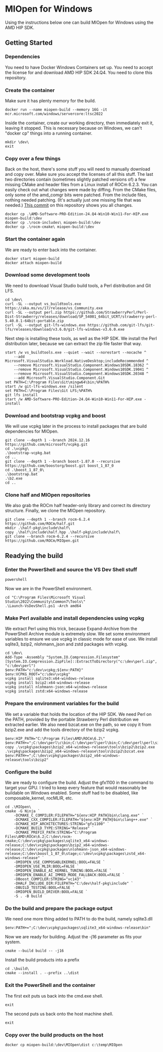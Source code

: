 # MIOpen for Windows

Using the instructions below one can build MIOpen for Windows using the AMD HIP SDK.

## Getting Started

### Dependencies

You need to have Docker Windows Containers set up. You need to accept the license for and download AMD HIP SDK 24.Q4.
You need to clone this repository.

### Create the container

Make sure it has plenty memory for the build.

```
docker run --name miopen-build --memory 16G -it mcr.microsoft.com/windows/servercore:ltsc2022
```

Inside the container, create our working directory, then immediately exit it, leaving it stopped.
This is necessary because on Windows, we can't "docker cp" things into a running container.

```
mkdir \dev\
exit
```

### Copy over a few things

Back on the host, there's some stuff you will need to manually download and copy over.
Make sure you accept the licenses of all this stuff.
The last two directories contain (sometimes slightly patched versions of) a few missing CMake and header files from a Linux install of ROCm 6.2.3.
You can easily check out what changes were made by diffing.
From the CMake files, only some of the amd_comgr bits were patched.
From the include files, nothing needed patching. (It's actually just one missing file that was needed.)
[This commit](https://github.com/justinkb/MIOpen-Build-Win/commit/b541f855b6b79a29fc3681fc6ea78c2f66d49d96) on this repository shows you all changes.

```
docker cp .\AMD-Software-PRO-Edition-24.Q4-Win10-Win11-For-HIP.exe miopen-build:\dev
docker cp .\rocm-includes\ miopen-build:\dev
docker cp .\rocm-cmake\ miopen-build:\dev
```

### Start the container again

We are ready to enter back into the container.

```
docker start miopen-build
docker attach miopen-build
```

### Download some development tools

We need to download Visual Studio build tools, a Perl distribution and Git LFS.

```
cd \dev\
curl -SL --output vs_buildtools.exe https://aka.ms/vs/17/release/vs_Community.exe
curl -SL --output perl.zip https://github.com/StrawberryPerl/Perl-Dist-Strawberry/releases/download/SP_54001_64bit_UCRT/strawberry-perl-5.40.0.1-64bit-portable.zip
curl -SL --output git-lfs-windows.exe https://github.com/git-lfs/git-lfs/releases/download/v3.6.0/git-lfs-windows-v3.6.0.exe
```

Next step is installing these tools, as well as the HIP SDK. We install the Perl distribution later, because we can extract the zip file faster that way.

```
start /w vs_buildtools.exe --quiet --wait --norestart --nocache ^
    --add Microsoft.VisualStudio.Workload.NativeDesktop;includeRecommended ^
    --remove Microsoft.VisualStudio.Component.Windows10SDK.18362 ^
    --remove Microsoft.VisualStudio.Component.Windows10SDK.19041 ^
    --remove Microsoft.VisualStudio.Component.Windows10SDK.20348 ^
    --add Microsoft.VisualStudio.Component.Git
set PATH=C:\Program Files\Git\mingw64\bin;%PATH%
start /w git-lfs-windows.exe /silent
set PATH=C:\Program Files\Git LFS;%PATH%
git lfs install
start /w AMD-Software-PRO-Edition-24.Q4-Win10-Win11-For-HIP.exe -install
```

### Download and bootstrap vcpkg and boost

We will use vcpkg later in the process to install packages that are build dependencies for MIOpen.

```
git clone --depth 1 --branch 2024.12.16 https://github.com/microsoft/vcpkg.git
cd .\vcpkg\
.\bootstrap-vcpkg.bat
cd ..
git clone --depth 1 --branch boost-1.87.0 --recursive https://github.com/boostorg/boost.git boost_1_87_0
cd .\boost_1_87_0\
.\bootstrap.bat
.\b2.exe
cd ..
```

### Clone half and MIOpen repositories

We also grab the ROCm half header-only library and correct its directory structure.
Finally, we clone the MIOpen repository.

```
git clone --depth 1 --branch rocm-6.2.4 https://github.com/ROCm/half.git
mkdir .\half-pkg\include\half\
copy .\half\include\half.hpp .\half-pkg\include\half\
git clone --branch rocm-6.2.4 --recursive https://github.com/ROCm/MIOpen.git
```

## Readying the build

### Enter the PowerShell and source the VS Dev Shell stuff

```
powershell
```

Now we are in the PowerShell environment.

```
cd "C:\Program Files\Microsoft Visual Studio\2022\Community\Common7\Tools\"
.\Launch-VsDevShell.ps1 -Arch amd64
```

### Make Perl available and install dependencies using vcpkg

We extract Perl using this trick, because Expand-Archive from the PowerShell Archive module is extremely slow.
We set some environment variables to ensure we use vcpkg in classic mode for ease of use.
We install sqlite3, bzip2, nlohmann_json and zstd packages with vcpkg.

```
cd \dev\
Add-Type -Assembly "System.IO.Compression.Filesystem"
[System.IO.Compression.ZipFile]::ExtractToDirectory("c:\dev\perl.zip", "c:\dev\perl")
$env:PATH="c:\dev\vcpkg;${env:PATH}"
$env:VCPKG_ROOT="c:\dev\vcpkg"
vcpkg install sqlite3:x64-windows-release
vcpkg install bzip2:x64-windows-release
vcpkg install nlohmann-json:x64-windows-release
vcpkg install zstd:x64-windows-release
```

### Prepare the environment variables for the build

We set a variable that holds the location of the HIP SDK.
We need Perl on the PATH, provided by the portable Strawberry Perl distribution we extracted earlier.
We also need bzcat.exe on the path, so we copy it from bzip2.exe and add the tools directory of the bzip2 vcpkg.

```
$env:HIP_PATH="C:\Program Files\AMD\ROCm\6.2\"
$env:PATH+=";C:\dev\perl\c\bin;C:\dev\perl\perl\bin;C:\dev\perl\perl\site\bin"
copy .\vcpkg\packages\bzip2_x64-windows-release\tools\bzip2\bzip2.exe .\vcpkg\packages\bzip2_x64-windows-release\tools\bzip2\bzcat.exe
$env:PATH+=";C:\dev\vcpkg\packages\bzip2_x64-windows-release\tools\bzip2"
```

### Configure the build

We are ready to configure the build. Adjust the gfx1100 in the command to target your GPU.
I tried to keep every feature that would reasonably be buildable on Windows enabled.
Some stuff had to be disabled, like composable_kernel, rocMLIR, etc.

```
cd .\MIOpen\
cmake -G Ninja `
    -DCMAKE_C_COMPILER:FILEPATH="${env:HIP_PATH}bin\clang.exe" `
    -DCMAKE_CXX_COMPILER:FILEPATH="${env:HIP_PATH}bin\clang++.exe" `
    -DCMAKE_HIP_ARCHITECTURES:STRING="gfx1100" `
    -DCMAKE_BUILD_TYPE:STRING="Release" `
    -DCMAKE_PREFIX_PATH:STRING="C:\Program Files\AMD\ROCm\6.2;C:\dev\rocm-cmake;C:\dev\vcpkg\packages\sqlite3_x64-windows-release;C:\dev\vcpkg\packages\bzip2_x64-windows-release;C:\dev\vcpkg\packages\nlohmann-json_x64-windows-release;C:\dev\boost_1_87_0\stage;c:\dev\vcpkg\packages\zstd_x64-windows-release" `
    -DMIOPEN_USE_COMPOSABLEKERNEL:BOOL=FALSE `
    -DMIOPEN_USE_MLIR:BOOL=FALSE `
    -DMIOPEN_ENABLE_AI_KERNEL_TUNING:BOOL=FALSE `
    -DMIOPEN_ENABLE_AI_IMMED_MODE_FALLBACK:BOOL=FALSE `
    -DBoost_COMPILER:STRING="vc143" `
    -DHALF_INCLUDE_DIR:FILEPATH="C:\dev\half-pkg\include" `
    -DBUILD_TESTING:BOOL=FALSE `
    -DMIOPEN_BUILD_DRIVER:BOOL=FALSE `
    -S . -B build
```

### Do the build and prepare the package output

We need one more thing added to PATH to do the build, namely sqlite3.dll

```
$env:PATH+=";C:\dev\vcpkg\packages\sqlite3_x64-windows-release\bin"
```

Now we are ready for building. Adjust the -j16 parameter as fits your system.

```
cmake --build build -- -j16
```

Install the build products into a prefix

```
cd .\build\
cmake --install . --prefix ..\dist
```

### Exit the PowerShell and the container

The first exit puts us back into the cmd.exe shell.

```
exit
```

The second puts us back onto the host machine shell.

```
exit
```

### Copy over the build products on the host

```
docker cp miopen-build:\dev\MIOpen\dist c:\temp\MIOpen
```